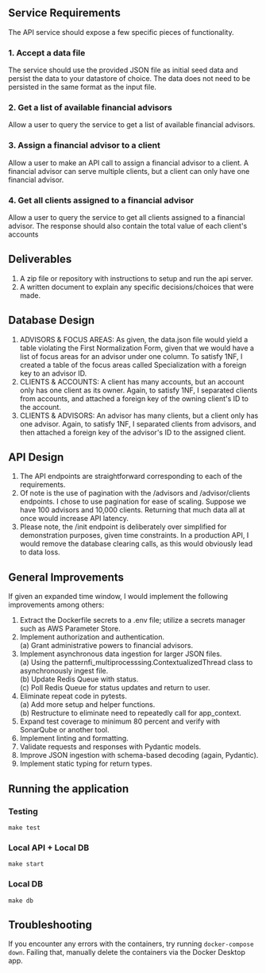## Service Requirements
The API service should expose a few specific pieces of functionality.

### 1. Accept a data file
The service should use the provided JSON file as initial seed data and persist the data to your datastore of choice. The data does not need to be persisted in the same format as the input file.

### 2. Get a list of available financial advisors
Allow a user to query the service to get a list of available financial advisors.

### 3. Assign a financial advisor to a client
Allow a user to make an API call to assign a financial advisor to a client. A financial advisor can serve multiple clients, but a client can only have one financial advisor.

### 4. Get all clients assigned to a financial advisor
Allow a user to query the service to get all clients assigned to a financial advisor. The response should also contain the total value of each client's accounts

## Deliverables
1. A zip file or repository with instructions to setup and run the api server.
2. A written document to explain any specific decisions/choices that were made.

## Database Design
1) ADVISORS & FOCUS AREAS:
    As given, the data.json file would yield a table violating the First Normalization Form, 
    given that we would have a list of focus areas for an advisor under one column. To satisfy 1NF,
    I created a table of the focus areas called Specialization with a foreign key to an advisor ID.
2) CLIENTS & ACCOUNTS: 
    A client has many accounts, but an account only has one client as its owner. 
    Again, to satisfy 1NF,
    I separated clients from accounts, and attached a foreign key of the owning client's ID
    to the account.
3) CLIENTS & ADVISORS: 
    An advisor has many clients, but a client only has one advisor. 
    Again, to satisfy 1NF,
    I separated clients from advisors, and then attached a foreign key of the advisor's ID to 
    the assigned client.

## API Design

1) The API endpoints are straightforward corresponding to each of the requirements.
2) Of note is the use of pagination with the /advisors and /advisor/clients endpoints. 
    I chose to use pagination for ease of scaling. 
    Suppose we have 100 advisors and 10,000 clients. 
    Returning that much data all at once would increase API latency.
3) Please note, the /init endpoint is deliberately over simplified for demonstration purposes,
    given time constraints. In a production API, I would remove the database clearing calls, 
    as this would obviously lead to data loss.

## General Improvements

If given an expanded time window, I would implement the following improvements among others:

1) Extract the Dockerfile secrets to a .env file; utilize a secrets manager such as AWS Parameter Store.  
2) Implement authorization and authentication.  
    (a) Grant administrative powers to financial advisors.    
3) Implement asynchronous data ingestion for larger JSON files.  
    (a) Using the patternfi_multiprocesssing.ContextualizedThread class to asynchronously ingest file.  
    (b) Update Redis Queue with status.  
    (c) Poll Redis Queue for status updates and return to user.  
4) Eliminate repeat code in pytests.  
    (a) Add more setup and helper functions.  
    (b) Restructure to eliminate need to repeatedly call for app_context.  
5) Expand test coverage to minimum 80 percent and verify with SonarQube or another tool.
6) Implement linting and formatting.
7) Validate requests and responses with Pydantic models.
8) Improve JSON ingestion with schema-based decoding (again, Pydantic).
9) Implement static typing for return types.

## Running the application

### Testing 
`make test` 

### Local API + Local DB
`make start`

### Local DB
`make db`

## Troubleshooting
If you encounter any errors with the containers, try running `docker-compose down`.
Failing that, manually delete the containers via the Docker Desktop app.
